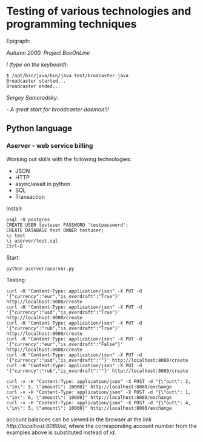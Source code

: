 # Testing of various technologies and programming techniques

Epigraph:

_Autumn_ _2000._ _Project_ _BeeOnLine_

_I (type on the keyboard):_

    $ /opt/bin/java/bin/java test/brodcaster.java
    Broadcaster started...
    Broadcaster ended...
    
_Sergey Samorodsky:_

_- A great start for broadcaster daemon!!!_


## Python language

### Aserver - web service billing

Working out skills with the following technologies:

* JSON
* HTTP
* async/await in python
* SQL
* Transaction

Install:

    psql -U postgres
    CREATE USER testuser PASSWORD 'testpassword';
    CREATE DATABASE test OWNER testuser;
    \c test
    \i aserver/test.sql
    Ctrl-D

Start:

    python aserver/aserver.py

Testing:

    curl -H "Content-Type: application/json" -X PUT -d '{"currency":"eur","is_overdraft":"True"}' http://localhost:8080/create
    curl -H "Content-Type: application/json" -X PUT -d '{"currency":"usd","is_overdraft":"True"}' http://localhost:8080/create
    curl -H "Content-Type: application/json" -X PUT -d '{"currency":"rub","is_overdraft":"True"}' http://localhost:8080/create
    curl -H "Content-Type: application/json" -X PUT -d '{"currency":"eur","is_overdraft":"False"}' http://localhost:8080/create
    curl -H "Content-Type: application/json" -X PUT -d '{"currency":"usd","is_overdraft":""}' http://localhost:8080/create
    curl -H "Content-Type: application/json" -X PUT -d '{"currency":"rub","is_overdraft":""}' http://localhost:8080/create

    curl -v -H "Content-Type: application/json" -X POST -d "{\"out\": 2, \"in\": 5, \"amount\": 10000}" http://localhost:8080/exchange
    curl -v -H "Content-Type: application/json" -X POST -d "{\"out\": 1, \"in\": 6, \"amount\": 10000}" http://localhost:8080/exchange
    curl -v -H "Content-Type: application/json" -X POST -d "{\"out\": 4, \"in\": 5, \"amount\": 10000}" http://localhost:8080/exchange

account balances can be viewed in the browser at the link _http://localhost:8080/id_, where the corresponding account number from the examples above is substituted instead of _id_.
